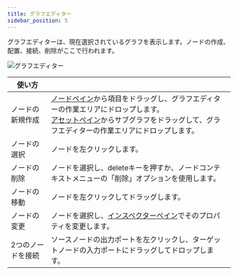 ```yaml
---
title: グラフエディター
sidebar_position: 5
---
```


グラフエディターは、現在選択されているグラフを表示します。ノードの作成、配置、接続、削除がここで行われます。

![グラフエディター][1]

| 使い方 | |
|---|---|
| ノードの新規作成 | [ノードペイン][2]から項目をドラッグし、グラフエディターの作業エリアにドロップします。<br />[アセットペイン][3]からサブグラフをドラッグして、グラフエディターの作業エリアにドロップします。 |
| ノードの選択 | ノードを左クリックします。 |
| ノードの削除 | ノードを選択し、deleteキーを押すか、ノードコンテキストメニューの「削除」オプションを使用します。 |
| ノードの移動 | ノードを左クリックしてドラッグします。 |
| ノードの変更 | ノードを選択し、[インスペクターペイン][4]でそのプロパティを変更します。 |
| 2つのノードを接続 | ソースノードの出力ポートを左クリックし、ターゲットノードの入力ポートにドラッグしてドロップします。 |

[1]: /images/shader-editor/graph-editor.png
[2]: /shader-editor/window-layout/nodes-pane
[3]: /shader-editor/window-layout/assets-pane
[4]: /shader-editor/window-layout/inspector-pane
